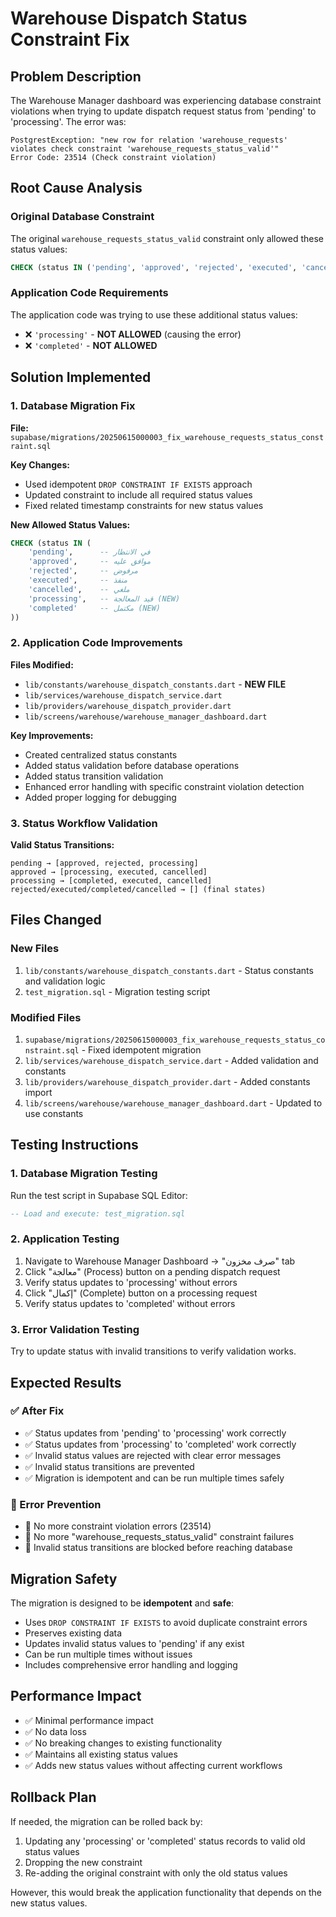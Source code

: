 # Warehouse Dispatch Status Constraint Fix

## Problem Description

The Warehouse Manager dashboard was experiencing database constraint violations when trying to update dispatch request status from 'pending' to 'processing'. The error was:

```
PostgrestException: "new row for relation 'warehouse_requests' violates check constraint 'warehouse_requests_status_valid'"
Error Code: 23514 (Check constraint violation)
```

## Root Cause Analysis

### Original Database Constraint
The original `warehouse_requests_status_valid` constraint only allowed these status values:
```sql
CHECK (status IN ('pending', 'approved', 'rejected', 'executed', 'cancelled'))
```

### Application Code Requirements
The application code was trying to use these additional status values:
- ❌ `'processing'` - **NOT ALLOWED** (causing the error)
- ❌ `'completed'` - **NOT ALLOWED**

## Solution Implemented

### 1. Database Migration Fix
**File:** `supabase/migrations/20250615000003_fix_warehouse_requests_status_constraint.sql`

**Key Changes:**
- Used idempotent `DROP CONSTRAINT IF EXISTS` approach
- Updated constraint to include all required status values
- Fixed related timestamp constraints for new status values

**New Allowed Status Values:**
```sql
CHECK (status IN (
    'pending',      -- في الانتظار
    'approved',     -- موافق عليه  
    'rejected',     -- مرفوض
    'executed',     -- منفذ
    'cancelled',    -- ملغي
    'processing',   -- قيد المعالجة (NEW)
    'completed'     -- مكتمل (NEW)
))
```

### 2. Application Code Improvements
**Files Modified:**
- `lib/constants/warehouse_dispatch_constants.dart` - **NEW FILE**
- `lib/services/warehouse_dispatch_service.dart`
- `lib/providers/warehouse_dispatch_provider.dart`
- `lib/screens/warehouse/warehouse_manager_dashboard.dart`

**Key Improvements:**
- Created centralized status constants
- Added status validation before database operations
- Added status transition validation
- Enhanced error handling with specific constraint violation detection
- Added proper logging for debugging

### 3. Status Workflow Validation
**Valid Status Transitions:**
```
pending → [approved, rejected, processing]
approved → [processing, executed, cancelled]
processing → [completed, executed, cancelled]
rejected/executed/completed/cancelled → [] (final states)
```

## Files Changed

### New Files
1. `lib/constants/warehouse_dispatch_constants.dart` - Status constants and validation logic
2. `test_migration.sql` - Migration testing script

### Modified Files
1. `supabase/migrations/20250615000003_fix_warehouse_requests_status_constraint.sql` - Fixed idempotent migration
2. `lib/services/warehouse_dispatch_service.dart` - Added validation and constants
3. `lib/providers/warehouse_dispatch_provider.dart` - Added constants import
4. `lib/screens/warehouse/warehouse_manager_dashboard.dart` - Updated to use constants

## Testing Instructions

### 1. Database Migration Testing
Run the test script in Supabase SQL Editor:
```sql
-- Load and execute: test_migration.sql
```

### 2. Application Testing
1. Navigate to Warehouse Manager Dashboard → "صرف مخزون" tab
2. Click "معالجة" (Process) button on a pending dispatch request
3. Verify status updates to 'processing' without errors
4. Click "إكمال" (Complete) button on a processing request
5. Verify status updates to 'completed' without errors

### 3. Error Validation Testing
Try to update status with invalid transitions to verify validation works.

## Expected Results

### ✅ After Fix
- ✅ Status updates from 'pending' to 'processing' work correctly
- ✅ Status updates from 'processing' to 'completed' work correctly
- ✅ Invalid status values are rejected with clear error messages
- ✅ Invalid status transitions are prevented
- ✅ Migration is idempotent and can be run multiple times safely

### 🚫 Error Prevention
- 🚫 No more constraint violation errors (23514)
- 🚫 No more "warehouse_requests_status_valid" constraint failures
- 🚫 Invalid status transitions are blocked before reaching database

## Migration Safety

The migration is designed to be **idempotent** and **safe**:
- Uses `DROP CONSTRAINT IF EXISTS` to avoid duplicate constraint errors
- Preserves existing data
- Updates invalid status values to 'pending' if any exist
- Can be run multiple times without issues
- Includes comprehensive error handling and logging

## Performance Impact

- ✅ Minimal performance impact
- ✅ No data loss
- ✅ No breaking changes to existing functionality
- ✅ Maintains all existing status values
- ✅ Adds new status values without affecting current workflows

## Rollback Plan

If needed, the migration can be rolled back by:
1. Updating any 'processing' or 'completed' status records to valid old status values
2. Dropping the new constraint
3. Re-adding the original constraint with only the old status values

However, this would break the application functionality that depends on the new status values.
